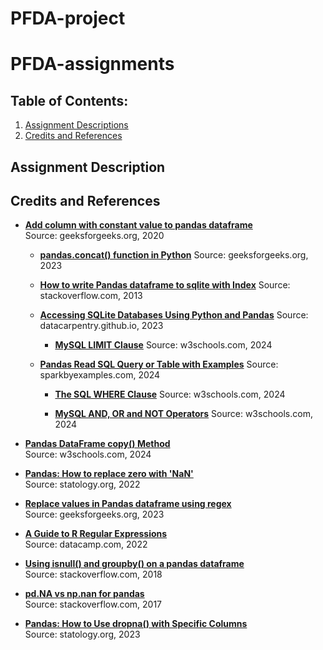 # PFDA-project

# PFDA-assignments
## Table of Contents:
1. [Assignment Descriptions](#assignment-descriptions)
2. [Credits and References](#credits-and-references)


## Assignment Description

## Credits and References

- [**Add column with constant value to pandas dataframe**](https://www.geeksforgeeks.org/add-column-with-constant-value-to-pandas-dataframe/)  
  Source: geeksforgeeks.org, 2020

  - [**pandas.concat() function in Python**](https://www.geeksforgeeks.org/pandas-concat-function-in-python/)
  Source: geeksforgeeks.org, 2023

  - [**How to write Pandas dataframe to sqlite with Index**](https://stackoverflow.com/questions/14431646/how-to-write-pandas-dataframe-to-sqlite-with-index)
  Source: stackoverflow.com, 2013

   - [**Accessing SQLite Databases Using Python and Pandas**](https://datacarpentry.github.io/python-ecology-lesson/instructor/09-working-with-sql.html)
  Source: datacarpentry.github.io, 2023

     - [**MySQL LIMIT Clause**](https://www.w3schools.com/mysql/mysql_limit.asp)
  Source: w3schools.com, 2024

    - [**Pandas Read SQL Query or Table with Examples**](https://sparkbyexamples.com/pandas/pandas-read-sql-query-or-table/)
  Source: sparkbyexamples.com, 2024

      - [**The SQL WHERE Clause**](https://www.w3schools.com/sql/sql_where.asp)
  Source: w3schools.com, 2024

      - [**MySQL AND, OR and NOT Operators**](https://www.w3schools.com/mysql/mysql_and_or.asp)
  Source: w3schools.com, 2024




- [**Pandas DataFrame copy() Method**](https://realpython.com/python-raw-strings/)  
  Source: w3schools.com, 2024

- [**Pandas: How to replace zero with 'NaN'**](https://www.statology.org/pandas-replace-0-with-nan/)  
  Source: statology.org, 2022

- [**Replace values in Pandas dataframe using regex**](https://www.geeksforgeeks.org/replace-values-in-pandas-dataframe-using-regex/)  
  Source: geeksforgeeks.org, 2023

- [**A Guide to R Regular Expressions**](https://www.datacamp.com/tutorial/regex-r-regular-expressions-guide)  
  Source: datacamp.com, 2022

- [**Using isnull() and groupby() on a pandas dataframe**](https://stackoverflow.com/questions/46106954/using-isnull-and-groupby-on-a-pandas-dataframe)  
  Source: stackoverflow.com, 2018

- [**pd.NA vs np.nan for pandas**](https://stackoverflow.com/questions/60115806/pd-na-vs-np-nan-for-pandas)  
  Source: stackoverflow.com, 2017



- [**Pandas: How to Use dropna() with Specific Columns**](https://www.statology.org/pandas-dropna-specific-column/)  
  Source: statology.org, 2023

